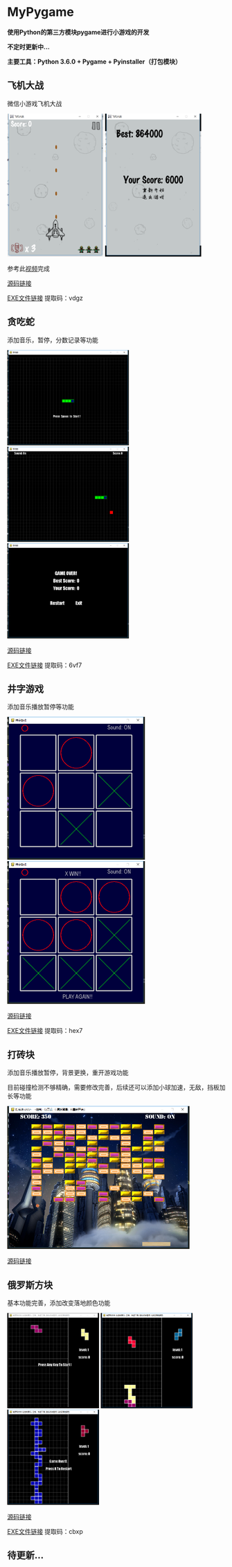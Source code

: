 # MyPygame

**使用Python的第三方模块pygame进行小游戏的开发**

**不定时更新中...**

**主要工具：Python 3.6.0 + Pygame + Pyinstaller（打包模块）**

## 飞机大战
微信小游戏飞机大战
<div>
<img src="https://github.com/crazywh/MyPygame/blob/master/Image/plane1.png"  height="330">
<img src="https://github.com/crazywh/MyPygame/blob/master/Image/plane2.png"  height="330">
</div>

参考此[视频](https://www.bilibili.com/video/BV1ZW411B7dY?from=search&seid=5735444825341283888)完成

[源码链接](https://github.com/crazywh/Plane-Fight)

[EXE文件链接](https://pan.baidu.com/s/1EEQ6Dz-TliloNlxExokoWQ) 提取码：vdgz
## 贪吃蛇
添加音乐，暂停，分数记录等功能
<div algin='center'>
<img src="https://github.com/crazywh/MyPygame/blob/master/Image/s1.png"  height="220">
<img src="https://github.com/crazywh/MyPygame/blob/master/Image/s2.png"  height="220">
<img src="https://github.com/crazywh/MyPygame/blob/master/Image/s3.png"  height="220">  
</div>

[源码链接](https://github.com/crazywh/Snake)

[EXE文件链接](https://pan.baidu.com/s/1dl_0TTV3UWBBMNjNvs8egg) 提取码：6vf7
## 井字游戏
添加音乐播放暂停等功能
<div algin='center'>
<img src="https://github.com/crazywh/MyPygame/blob/master/Image/t1.png"  height="330">
<img src="https://github.com/crazywh/MyPygame/blob/master/Image/t2.png"  height="330">
</div>

[源码链接](https://github.com/crazywh/Tic-Tac-Toe-Game)

[EXE文件链接](https://pan.baidu.com/s/1X3T3own_75egXnEg-Q8yjA) 提取码：hex7

## 打砖块
添加音乐播放暂停，背景更换，重开游戏功能

目前碰撞检测不够精确，需要修改完善，后续还可以添加小球加速，无敌，挡板加长等功能
<div algin='center'>
<img src="https://github.com/crazywh/MyPygame/blob/master/Image/h1.png"  height="330">
</div>

[源码链接](https://github.com/crazywh/Hit-Brick)

## 俄罗斯方块
基本功能完善，添加改变落地颜色功能

<div algin='center'>
<img src="https://github.com/crazywh/MyPygame/blob/master/Image/tt1.png"  height="220">
<img src="https://github.com/crazywh/MyPygame/blob/master/Image/tt2.png"  height="220">
<img src="https://github.com/crazywh/MyPygame/blob/master/Image/tt3.png"  height="220">  
</div>

[源码链接](https://github.com/crazywh/Tetris)

[EXE文件链接](https://pan.baidu.com/s/1XwyNJLUuAVPWdNFM9u4I_Q) 提取码：cbxp

## 待更新...
